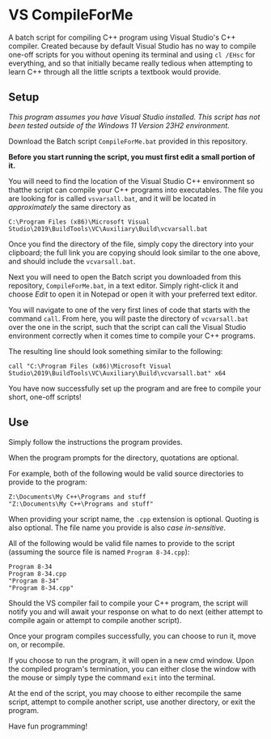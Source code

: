 # VS CompileForMe
 A batch script for compiling C++ program using Visual Studio's C++ compiler. Created because by default Visual Studio has no way to compile one-off scripts for you without opening its terminal and using `cl /EHsc` for everything, and so that initially became really tedious when attempting to learn C++ through all the little scripts a textbook would provide.

## Setup

*This program assumes you have Visual Studio installed. This script has not been tested outside of the Windows 11 Version 23H2 environment.*

Download the Batch script `CompileForMe.bat` provided in this repository.

**Before you start running the script, you must first edit a small portion of it.**

You will need to find the location of the Visual Studio C++ environment so thatthe script can compile your C++ programs into executables. The file you are looking for is called `vsvarsall.bat`, and it will be located in *approximately* the same directory as 

    C:\Program Files (x86)\Microsoft Visual Studio\2019\BuildTools\VC\Auxiliary\Build\vcvarsall.bat

Once you find the directory of the file, simply copy the directory into your clipboard; the full link you are copying should look similar to the one above, and should include the `vcvarsall.bat`.

Next you will need to open the Batch script you downloaded from this repository, `CompileForMe.bat`, in a text editor. Simply right-click it and choose *Edit* to open it in Notepad or open it with your preferred text editor.

You will navigate to one of the very first lines of code that starts with the command `call`. From here, you will paste the directory of `vcvarsall.bat` over the one in the script, such that the script can call the Visual Studio environment correctly when it comes time to compile your C++ programs.

The resulting line should look something similar to the following:

    call "C:\Program Files (x86)\Microsoft Visual Studio\2019\BuildTools\VC\Auxiliary\Build\vcvarsall.bat" x64

You have now successfully set up the program and are free to compile your short, one-off scripts!

## Use

Simply follow the instructions the program provides. 

When the program prompts for the directory, quotations are optional.

For example, both of the following would be valid source directories to provide to the program:

    Z:\Documents\My C++\Programs and stuff
    "Z:\Documents\My C++\Programs and stuff"

When providing your script name, the `.cpp` extension is optional. Quoting is also optional. The file name you provide is also *case in-sensitive*.

All of the following would be valid file names to provide to the script (assuming the source file is named `Program 8-34.cpp`):

    Program 8-34
    Program 8-34.cpp
    "Program 8-34"
    "Program 8-34.cpp"

Should the VS compiler fail to compile your C++ program, the script will notify you and will await your response on what to do next (either attempt to compile again or attempt to compile another script).

Once your program compiles successfully, you can choose to run it, move on, or recompile.

If you choose to run the program, it will open in a new cmd window. Upon the compiled program's termination, you can either close the window with the mouse or simply type the command `exit` into the terminal.

At the end of the script, you may choose to either recompile the same script, attempt to compile another script, use another directory, or exit the program.

Have fun programming!